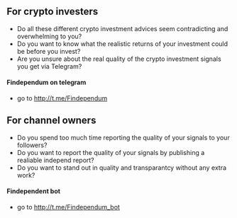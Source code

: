 ## For crypto investers
- Do all these different crypto investment advices seem contradicting and overwhelming to you?
- Do you want to know what the realistic returns of your investment could be before you invest?
- Are you unsure about the real quality of the crypto investment signals you get via Telegram?

#### Findependum on telegram
- go to <http://t.me/Findependum>
 
 
## For channel owners
- Do you spend too much time reporting the quality of your signals to your followers?
- Do you want to report the quality of your signals by publishing a realiable independ report?
- Do you want to stand out in quality and transparantcy without any extra work?

#### Findependent bot
- go to <http://t.me/Findependum_bot>
